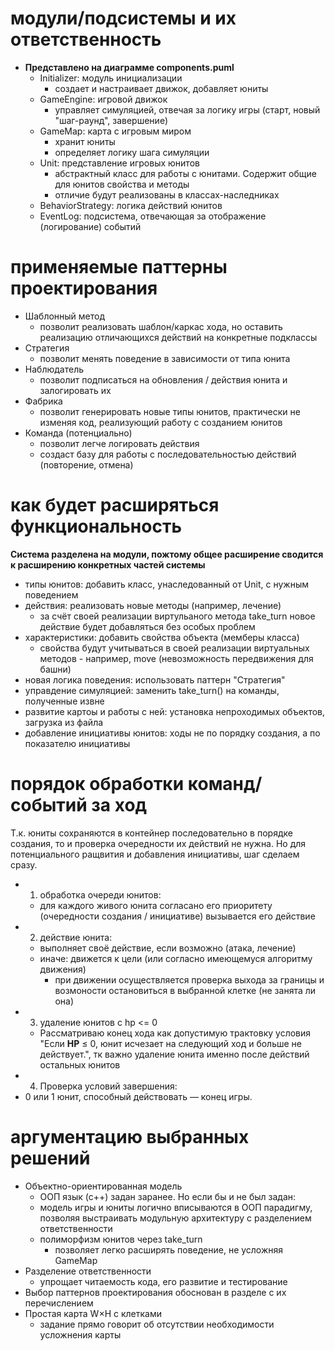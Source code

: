 # модули/подсистемы и их ответственность
- **Представлено на диаграмме components.puml**
    - Initializer: модуль инициализации
        - создает и настраивает движок, добавляет юниты
    - GameEngine: игровой движок
        - управляет симуляцией, отвечая за логику игры (старт, новый "шаг-раунд", завершение)
    - GameMap: карта с игровым миром
        - хранит юниты
        - определяет логику шага симуляции
    - Unit: представление игровых юнитов
        - абстрактный класс для работы с юнитами. Содержит общие для юнитов свойства и методы
        - отличие будут реализованы в классах-наследниках
    - BehaviorStrategy: логика действий юнитов
    - EventLog: подсистема, отвечающая за отображение (логирование) событий

# применяемые паттерны проектирования
- Шаблонный метод
    - позволит реализовать шаблон/каркас хода, но оставить реализацию отличающихся действий на конкретные подклассы
- Стратегия
    - позволит менять поведение в зависимости от типа юнита
- Наблюдатель
    - позволит подписаться на обновления / действия юнита и залогировать их
- Фабрика
    - позволит генерировать новые типы юнитов, практически не изменяя код, реализующий работу с созданием юнитов
- Команда (потенциально)
    - позволит легче логировать действия
    - создаст базу для работы с последовательностью действий (повторение, отмена)

# как будет расширяться функциональность
**Система разделена на модули, пожтому общее расширение сводится к расширению конкретных частей системы**
- типы юнитов: добавить класс, унаследованный от Unit, с нужным поведением
- действия: реализовать новые методы (например, лечение)
    - за счёт своей реализации виртульаного метода take_turn новое действие будет добавляться без особых проблем
- характеристики: добавить свойства объекта (мемберы класса)
    - свойства будут учитываться в своей реализации виртуальных методов - например, move (невозможность передвижения для башни) 
- новая логика поведения: использовать паттерн "Стратегия"
- управдение симуляцией: заменить take_turn() на команды, полученные извне
- развитие картоы и работы с ней: установка непроходимых объектов, загрузка из файла
- добавление инициативы юнитов: ходы не по порядку создания, а по показателю инициативы

# порядок обработки команд/событий за ход
Т.к. юниты сохраняются в контейнер последовательно в порядке создания, то и проверка очередности их действий не нужна. Но для потенциального ращвития и добавления инициативы, шаг сделаем сразу.

- 1. обработка очереди юнитов:
    - для каждого живого юнита согласано его приоритету (очередности создания / инициативе) вызывается его действие
- 2. действие юнита:
    - выполняет своё действие, если возможно (атака, лечение)
    - иначе: движется к цели (или согласно имеющемуся алгоритму движения)
        - при движении осуществляется проверка выхода за границы и возмоности остановиться в выбранной клетке (не занята ли она)
- 3. удаление юнитов с hp <= 0
    - Рассматриваю конец хода как допустимую трактовку условия "Если **HP** ≤ 0, юнит исчезает на следующий ход и больше не действует.", тк важно удаление юнита именно после действий остальных юнитов
- 4. Проверка условий завершения:
 - 0 или 1 юнит, способный действовать — конец игры.

# аргументацию выбранных решений
- Объектно-ориентированная модель
    - ООП язык (с++) задан заранее. Но если бы и не был задан:
    - модель игры и юниты логично вписываются в ООП парадигму, позволяя выстраивать модульную архитектуру с разделением ответственности
    - полиморфизм юнитов через take_turn
        - позволяет легко расширять поведение, не усложняя GameMap
- Разделение ответственности
    - упрощает читаемость кода, его развитие и тестирование
- Выбор паттернов проектирования обоснован в разделе с их перечислением
- Простая карта W×H с клетками
    - задание прямо говорит об отсутствии необходимости усложнения карты
